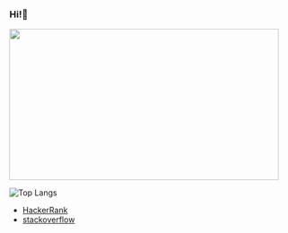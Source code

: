 ### Hi!👋

<!--![Kenta Oshima's Github stats](https://github-readme-stats.vercel.app/api?username=kenteroshima&theme=highcontrast&show_icons=true&count_private=true)-->
<img src='https://source.unsplash.com/1600x900/?hope' width=480 height=270>

![Top Langs](https://github-readme-stats.vercel.app/api/top-langs/?username=kenteroshima&layout=compact&hide=html&langs_count=10)
<!--[![Repo name](https://github-readme-stats.vercel.app/api/pin/?username=kenteroshima&repo=kenteroshima&show_owner=true)](https://github.com/kenteroshima/kenteroshima)-->
 - [HackerRank](https://www.hackerrank.com/kenteroshima)
 - [stackoverflow](https://stackoverflow.com/users/14981276/kenta)
